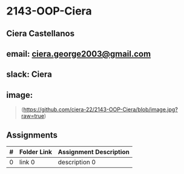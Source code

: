 # 2143-OOP-Ciera
## Ciera Castellanos
## email: ciera.george2003@gmail.com
## slack: Ciera
## image:
>(https://github.com/ciera-22/2143-OOP-Ciera/blob/image.jpg?raw=true)
## Assignments

|  #  | Folder Link | Assignment Description |
| :-: | ----------- | ---------------------- |
|  0  | link 0      | description 0          |
